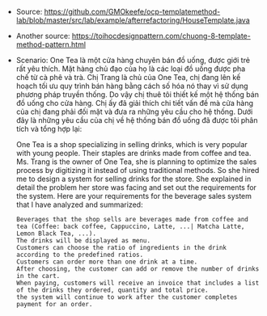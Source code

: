 -   Source:
    https://github.com/GMOkeefe/ocp-templatemethod-lab/blob/master/src/lab/example/afterrefactoring/HouseTemplate.java
-   Another source:
    https://toihocdesignpattern.com/chuong-8-template-method-pattern.html

-   Scenario:
    One Tea là một cửa hàng chuyên bán đồ uống, được giới trẻ rất yêu thích. Mặt hàng chủ đạo của họ là các loại đồ uống được pha chế từ cà phê và trà. Chị Trang là chủ của One Tea, chị đang lên kế hoạch tối ưu quy trình bán hàng bằng cách số hóa nó thay vì sử dụng phương pháp truyền thống. Do vậy chị thuê tôi thiết kế một hệ thống bán đồ uống cho cửa hàng. Chị ấy đã giải thích chi tiết vấn đề mà cửa hàng của chị đang phải đối mặt và đưa ra những yêu cầu cho hệ thống. Dưới đây là những yêu cầu của chị về hệ thống bán đồ uống đã được tôi phân tích và tổng hợp lại:

    One Tea is a shop specializing in selling drinks, which is very popular with young people. Their staples are drinks made from coffee and tea. Ms. Trang is the owner of One Tea, she is planning to optimize the sales process by digitizing it instead of using traditional methods. So she hired me to design a system for selling drinks for the store. She explained in detail the problem her store was facing and set out the requirements for the system. Here are your requirements for the beverage sales system that I have analyzed and summarized:

        Beverages that the shop sells are beverages made from coffee and tea (Coffee: back coffee, Cappuccino, Latte, ...| Matcha Latte, Lemon Black Tea, ...).
        The drinks will be displayed as menu.
        Customers can choose the ratio of ingredients in the drink according to the predefined ratios.
        Customers can order more than one drink at a time.
        After choosing, the customer can add or remove the number of drinks in the cart.
        When paying, customers will receive an invoice that includes a list of the drinks they ordered, quantity and total price.
        the system will continue to work after the customer completes payment for an order.

